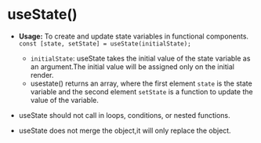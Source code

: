 # **useState()**
- **Usage:** To create and update state variables in functional components. 
    `const [state, setState] = useState(initialState);`
    - `initialState`: useState takes the initial value of the state variable as an argument.The initial value will be assigned only on the initial render.
    - usestate() returns an array, where the first element `state` is the state variable and the second element `setState` is a function to update the value of the variable.

- useState should not call in loops, conditions, or nested functions.
- useState does not merge the object,it will only replace the object.